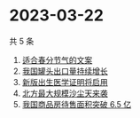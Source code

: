 # 2023-03-22

共 5 条

<!-- BEGIN -->
<!-- 最后更新时间 Wed Mar 22 2023 08:37:24 GMT+0800 (China Standard Time) -->

1. [适合春分节气的文案](https://www.zhihu.com/search?q=%E9%80%82%E5%90%88%E6%98%A5%E5%88%86%E8%8A%82%E6%B0%94%E7%9A%84%E6%96%87%E6%A1%88)
1. [我国罐头出口量持续增长](https://www.zhihu.com/search?q=%E6%88%91%E5%9B%BD%E7%BD%90%E5%A4%B4%E5%87%BA%E5%8F%A3%E9%87%8F%E6%8C%81%E7%BB%AD%E5%A2%9E%E9%95%BF)
1. [新版出生医学证明将启用](https://www.zhihu.com/search?q=%E6%96%B0%E7%89%88%E5%87%BA%E7%94%9F%E5%8C%BB%E5%AD%A6%E8%AF%81%E6%98%8E%E5%B0%86%E5%90%AF%E7%94%A8)
1. [北方最大规模沙尘天来袭](https://www.zhihu.com/search?q=%E5%8C%97%E6%96%B9%E6%9C%80%E5%A4%A7%E8%A7%84%E6%A8%A1%E6%B2%99%E5%B0%98%E5%A4%A9%E6%9D%A5%E8%A2%AD)
1. [我国商品房待售面积突破 6.5 亿](https://www.zhihu.com/search?q=%E6%88%91%E5%9B%BD%E5%95%86%E5%93%81%E6%88%BF%E5%BE%85%E5%94%AE%E9%9D%A2%E7%A7%AF%E7%AA%81%E7%A0%B4%206.5%20%E4%BA%BF)

<!-- END -->
